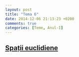 ```yaml
---
layout: post
title: "Tema 6"
date: 2014-12-06 21:13:23 +0200
comments: true
categories: [Teme, Anul-I]
---
```


[Spații euclidiene](/geometrie-i/probleme6.html)
----------------------------------------------------------
